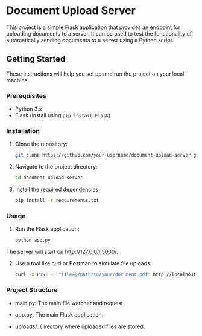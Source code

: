 # Document Upload Server

This project is a simple Flask application that provides an endpoint for uploading documents to a server. It can be used to test the functionality of automatically sending documents to a server using a Python script.

## Getting Started

These instructions will help you set up and run the project on your local machine.

### Prerequisites

- Python 3.x
- Flask (install using `pip install Flask`)

### Installation

1. Clone the repository:

   ```bash
   git clone https://github.com/your-username/document-upload-server.git

1. Navigate to the project directory:
   ```bash
   cd document-upload-server

1. Install the required dependencies:
   ```bash
   pip install -r requirements.txt

### Usage

1. Run the Flask application:
   ```bash
   python app.py

The server will start on http://127.0.0.1:5000/.

2. Use a tool like curl or Postman to simulate file uploads:
   ```bash
   curl -X POST -F "file=@/path/to/your/document.pdf" http://localhost:5000/upload
   
### Project Structure

- main.py: The main file watcher and request 
  
- app.py: The main Flask application.
  
- uploads/: Directory where uploaded files are stored.
